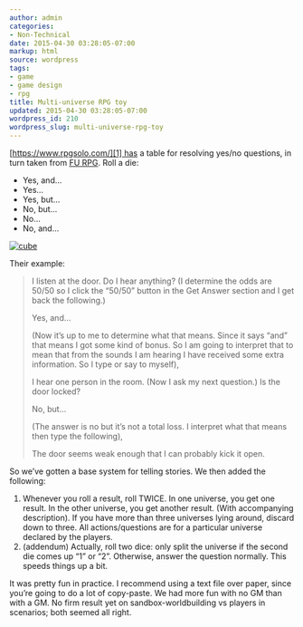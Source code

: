 ```yaml
---
author: admin
categories:
- Non-Technical
date: 2015-04-30 03:28:05-07:00
markup: html
source: wordpress
tags:
- game
- game design
- rpg
title: Multi-universe RPG toy
updated: 2015-04-30 03:28:05-07:00
wordpress_id: 210
wordpress_slug: multi-universe-rpg-toy
---
```

[https://www.rpgsolo.com/][1] has a table for resolving yes/no questions, in turn taken from [FU RPG][2]. Roll a die:

-   Yes, and…
-   Yes…
-   Yes, but…
-   No, but…
-   No…
-   No, and…

[![cube](https://blog.za3k.com/wp-content/uploads/2015/04/cube-300x298.jpg)][3]

Their example:

> I listen at the door. Do I hear anything? (I determine the odds are 50/50 so I click the “50/50” button in the Get Answer section and I get back the following.)
> 
> Yes, and…
> 
> (Now it’s up to me to determine what that means. Since it says “and” that means I got some kind of bonus. So I am going to interpret that to mean that from the sounds I am hearing I have received some extra information. So I type or say to myself),
> 
> I hear one person in the room. (Now I ask my next question.) Is the door locked?
> 
> No, but…
> 
> (The answer is no but it’s not a total loss. I interpret what that means then type the following),
> 
> The door seems weak enough that I can probably kick it open.

So we’ve gotten a base system for telling stories. We then added the following:

1.  Whenever you roll a result, roll TWICE. In one universe, you get one result. In the other universe, you get another result. (With accompanying description). If you have more than three universes lying around, discard down to three. All actions/questions are for a particular universe declared by the players.
2.  (addendum) Actually, roll two dice: only split the universe if the second die comes up “1” or “2”. Otherwise, answer the question normally. This speeds things up a bit.

It was pretty fun in practice. I recommend using a text file over paper, since you’re going to do a lot of copy-paste. We had more fun with no GM than with a GM. No firm result yet on sandbox-worldbuilding vs players in scenarios; both seemed all right.

[1]: https://www.rpgsolo.com/
[2]: http://perilplanet.com/fu/
[3]: https://blog.za3k.com/wp-content/uploads/2015/04/cube.jpg
